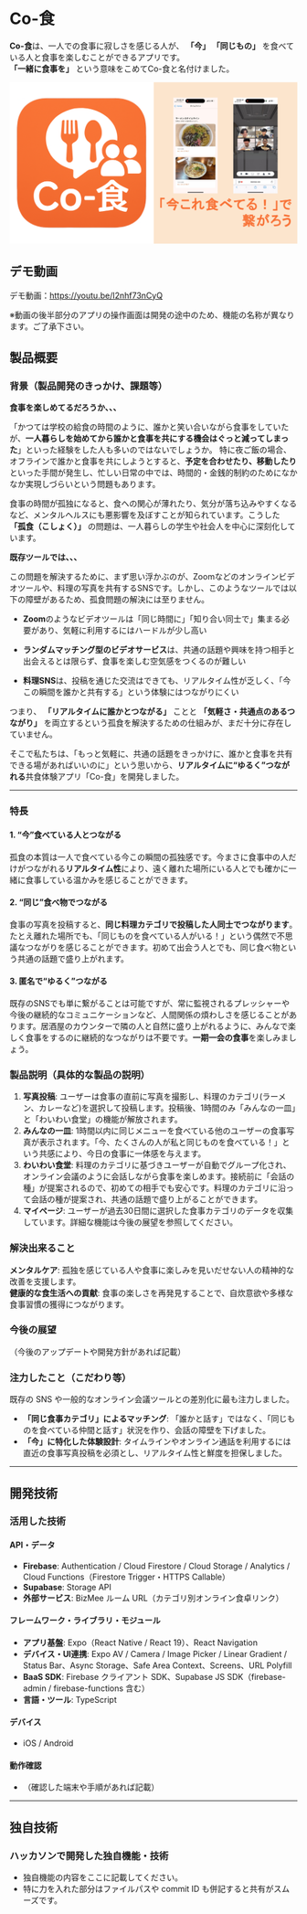 # Co-食

**Co-食**は、一人での食事に寂しさを感じる人が、
__「今」 「同じもの」__
を食べている人と食事を楽しむことができるアプリです。  
**「一緒に食事を」** という意味をこめてCo-食と名付けました。

![image](docs/assets/JPHACKS.png)

## デモ動画

デモ動画：https://youtu.be/I2nhf73nCyQ

※動画の後半部分のアプリの操作画面は開発の途中のため、機能の名称が異なります。ご了承下さい。


## 製品概要

### 背景（製品開発のきっかけ、課題等）
**食事を楽しめてるだろうか、、、**

「かつては学校の給食の時間のように、誰かと笑い合いながら食事をしていたが、**一人暮らしを始めてから誰かと食事を共にする機会はぐっと減ってしまった**」といった経験をした人も多いのではないでしょうか。 特に夜ご飯の場合、オフラインで誰かと食事を共にしようとすると、**予定を合わせたり、移動したり**といった手間が発生し、忙しい日常の中では、時間的・金銭的制約のためになかなか実現しづらいという問題もあります。

食事の時間が孤独になると、食への関心が薄れたり、気分が落ち込みやすくなるなど、メンタルヘルスにも悪影響を及ぼすことが知られています。こうした **「孤食（こしょく）」** の問題は、一人暮らしの学生や社会人を中心に深刻化しています。

**既存ツールでは、、、**

この問題を解決するために、まず思い浮かぶのが、Zoomなどのオンラインビデオツールや、料理の写真を共有するSNSです。しかし、このようなツールでは以下の障壁があるため、孤食問題の解決には至りません。

- **Zoom**のようなビデオツールは「同じ時間に」「知り合い同士で」集まる必要があり、気軽に利用するにはハードルが少し高い

- **ランダムマッチング型のビデオサービス**は、共通の話題や興味を持つ相手と出会えるとは限らず、食事を楽しむ空気感をつくるのが難しい

- **料理SNS**は、投稿を通じた交流はできても、リアルタイム性が乏しく、「今この瞬間を誰かと共有する」という体験にはつながりにくい

つまり、 **「リアルタイムに誰かとつながる」** ことと **「気軽さ・共通点のあるつながり」** を両立するという孤食を解決するための仕組みが、まだ十分に存在していません。
　

そこで私たちは、「もっと気軽に、共通の話題をきっかけに、誰かと食事を共有できる場があればいいのに」という思いから、**リアルタイムに“ゆるく”つながれる**共食体験アプリ「Co-食」を開発しました。

***

### 特長
#### 1. “今”食べている人とつながる
孤食の本質は一人で食べている今この瞬間の孤独感です。今まさに食事中の人だけがつながれる**リアルタイム性**により、遠く離れた場所にいる人とでも確かに一緒に食事している温かみを感じることができます。

#### 2. “同じ”食べ物でつながる
食事の写真を投稿すると、**同じ料理カテゴリで投稿した人同士でつながります**。たとえ離れた場所でも、「同じものを食べている人がいる！」という偶然で不思議なつながりを感じることができます。初めて出会う人とでも、同じ食べ物という共通の話題で盛り上がれます。

#### 3. 匿名で“ゆるく”つながる
既存のSNSでも単に繋がることは可能ですが、常に監視されるプレッシャーや今後の継続的なコミュニケーションなど、人間関係の煩わしさを感じることがあります。居酒屋のカウンターで隣の人と自然に盛り上がれるように、みんなで楽しく食事をするのに継続的なつながりは不要です。**一期一会の食事**を楽しみましょう。

### 製品説明（具体的な製品の説明）

1. **写真投稿**: ユーザーは食事の直前に写真を撮影し、料理のカテゴリ(ラーメン、カレーなど)を選択して投稿します。投稿後、1時間のみ「みんなの一皿」と「わいわい食堂」の機能が解放されます。
2. **みんなの一皿**: 1時間以内に同じメニューを食べている他のユーザーの食事写真が表示されます。「今、たくさんの人が私と同じものを食べている！」という共感により、今日の食事に一体感を与えます。
3. **わいわい食堂**: 料理のカテゴリに基づきユーザーが自動でグループ化され、オンライン会議のように会話しながら食事を楽しめます。接続前に「会話の種」が提案されるので、初めての相手でも安心です。料理のカテゴリに沿って会話の種が提案され、共通の話題で盛り上がることができます。
4. **マイページ**: ユーザーが過去30日間に選択した食事カテゴリのデータを収集しています。詳細な機能は今後の展望を参照してください。

### 解決出来ること
**メンタルケア**: 孤独を感じている人や食事に楽しみを見いだせない人の精神的な改善を支援します。  
**健康的な食生活への貢献**: 食事の楽しさを再発見することで、自炊意欲や多様な食事習慣の獲得につながります。

### 今後の展望
（今後のアップデートや開発方針があれば記載）

### 注力したこと（こだわり等）
既存の SNS や一般的なオンライン会議ツールとの差別化に最も注力しました。

* **「同じ食事カテゴリ」によるマッチング**: 「誰かと話す」ではなく、「同じものを食べている仲間と話す」状況を作り、会話の障壁を下げました。
* **「今」に特化した体験設計**: タイムラインやオンライン通話を利用するには直近の食事写真投稿を必須とし、リアルタイム性と鮮度を担保しました。

---

## 開発技術
### 活用した技術

#### API・データ
- **Firebase**: Authentication / Cloud Firestore / Cloud Storage / Analytics / Cloud Functions（Firestore Trigger・HTTPS Callable）
- **Supabase**: Storage API
- **外部サービス**: BizMee ルーム URL（カテゴリ別オンライン食卓リンク）

#### フレームワーク・ライブラリ・モジュール
- **アプリ基盤**: Expo（React Native / React 19）、React Navigation
- **デバイス・UI連携**: Expo AV / Camera / Image Picker / Linear Gradient / Status Bar、Async Storage、Safe Area Context、Screens、URL Polyfill
- **BaaS SDK**: Firebase クライアント SDK、Supabase JS SDK（firebase-admin / firebase-functions 含む）
- **言語・ツール**: TypeScript

#### デバイス
- iOS / Android

#### 動作確認
- （確認した端末や手順があれば記載）

---

## 独自技術
### ハッカソンで開発した独自機能・技術
- 独自機能の内容をここに記載してください。
- 特に力を入れた部分はファイルパスや commit ID も併記すると共有がスムーズです。
